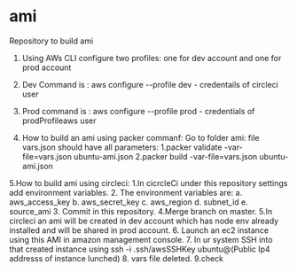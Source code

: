 # ami
Repository to build ami 

1. Using AWs CLI configure two profiles:
one for dev account and one for prod account

2. Dev Command is : aws configure --profile dev - credentails of circleci user 
3. Prod command is : aws configure --profile prod - credentials of prodProfileaws user

4. How to build an ami using packer commanf:
Go to folder ami:
file vars.json should have all parameters:
1.packer validate -var-file=vars.json ubuntu-ami.json
2.packer build -var-file=vars.json ubuntu-ami.json

5.How to build ami using circleci:
1.In cicrcleCi under this repository settings add environment variables. 
2. The environment variables are:
a. aws_access_key
b. aws_secret_key
c. aws_region
d. subnet_id
e. source_ami
3. Commit in this repository.
4.Merge branch on master.
5.In circleci an ami will be created in dev account which has node env already installed and will be shared in prod account.
6. Launch an ec2 instance using this AMI in amazon management console.
7. In ur system SSH into that created instance using 
ssh -i .ssh/awsSSHKey ubuntu@(Public Ip4 addresss of instance lunched)
8. vars file deleted.
9.check

